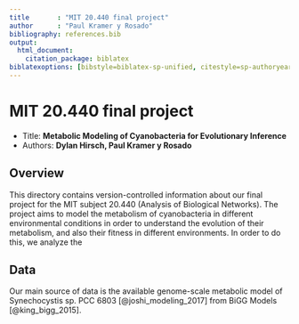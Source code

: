 ```yaml
---
title       : "MIT 20.440 final project"
author      : "Paul Kramer y Rosado"
bibliography: references.bib
output:
  html_document:
    citation_package: biblatex
biblatexoptions: [bibstyle=biblatex-sp-unified, citestyle=sp-authoryear-comp]
---
```


# MIT 20.440 final project
 - Title: **Metabolic Modeling of Cyanobacteria for Evolutionary Inference**
 - Authors: **Dylan Hirsch, Paul Kramer y Rosado**
## Overview
This directory contains version-controlled information about our final project for the MIT subject 20.440 (Analysis of Biological Networks). The project aims to model the metabolism of cyanobacteria in different environmental conditions in order to understand the evolution of their metabolism, and also their fitness in different environments. In order to do this, we analyze the 


## Data
Our main source of data is the available genome-scale metabolic model of Synechocystis sp. PCC 6803 [@joshi_modeling_2017] from BiGG Models [@king_bigg_2015].
